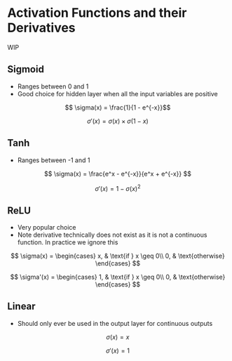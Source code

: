 # Activation Functions and their Derivatives

WIP

## Sigmoid

- Ranges between 0 and 1
- Good choice for hidden layer when all the input variables are positive

$$ \sigma(x) = \frac{1}{1 - e^{-x}}$$

$$ \sigma'(x) = \sigma(x) \times \sigma(1-x) $$

## Tanh

- Ranges between -1 and 1

$$ \sigma(x) = \frac{e^x - e^{-x}}{e^x + e^{-x}} $$

$$ \sigma'(x) = 1 - \sigma(x)^2 $$

## ReLU

- Very popular choice
- Note derivative technically does not exist as it is not a continuous function. In practice we ignore this

$$ \sigma(x) = \begin{cases}
    x, & \text{if } x \geq 0\\
    0, & \text{otherwise}
\end{cases} $$

$$ \sigma'(x) = \begin{cases}
    1, & \text{if } x \geq 0\\
    0, & \text{otherwise}
\end{cases} $$

## Linear

- Should only ever be used in the output layer for continuous outputs

$$ \sigma(x) = x $$

$$ \sigma'(x) = 1 $$

